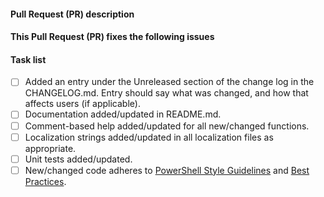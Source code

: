 <!--
    Thanks for submitting a Pull Request (PR) to this project.
    Your contribution to this project is greatly appreciated!

    Please make sure the PR title is short but a descriptive summary of the PR,
    e.g "Add common test to test the length of the relative file path".

    You may remove this comment block, and the other comment blocks,
    but please keep the headers and the task list.
-->
#### Pull Request (PR) description
<!--
    Replace this comment block with a description of your PR.
-->

#### This Pull Request (PR) fixes the following issues
<!--
    If this PR does not fix an open issue, replace this comment block with None.
    If this PR resolves one or more open issues, replace this comment block with
    a list the issues using a GitHub closing keyword, e.g.:
    - Fixes #123
    - Fixes #124
-->

#### Task list
<!--
    To aid community reviewers in reviewing and merging your PR, please take
    the time to run through the below checklist and make sure your PR has
    everything updated as required.

    Change to [x] for each task in the task list that applies to your PR.
    For those task that don't apply to you PR, leave those as is.
-->
- [ ] Added an entry under the Unreleased section of the change log in the CHANGELOG.md.
      Entry should say what was changed, and how that affects users (if applicable).
- [ ] Documentation added/updated in README.md.
- [ ] Comment-based help added/updated for all new/changed functions.
- [ ] Localization strings added/updated in all localization files as appropriate.
- [ ] Unit tests added/updated.
- [ ] New/changed code adheres to [PowerShell Style Guidelines](https://poshcode.gitbooks.io/powershell-practice-and-style/)
      and [Best Practices](https://poshcode.gitbooks.io/powershell-practice-and-style/Best-Practices/Introduction.html).
